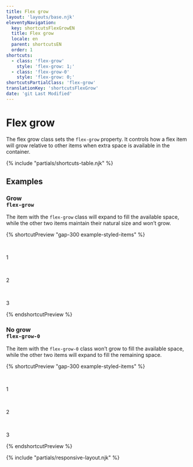 ```yaml
---
title: Flex grow
layout: 'layouts/base.njk'
eleventyNavigation:
  key: shortcutsFlexGrowEN
  title: Flex grow
  locale: en
  parent: shortcutsEN
  order: 1
shortcuts:
  - class: 'flex-grow'
    style: 'flex-grow: 1;'
  - class: 'flex-grow-0'
    style: 'flex-grow: 0;'
shortcutsPartialClass: 'flex-grow'
translationKey: 'shortcutsFlexGrow'
date: 'git Last Modified'
---
```


# Flex grow

The flex grow class sets the `flex-grow` property. It controls how a flex item will grow relative to other items when extra space is available in the container.

{% include "partials/shortcuts-table.njk" %}

## Examples

### Grow<br/>`flex-grow`

The item with the `flex-grow` class will expand to fill the available space, while the other two items maintain their natural size and won’t grow.

{% shortcutPreview "gap-300 example-styled-items" %}

<div class="d-flex">
  <p class="flex-none">1</p>
  <p class="flex-grow">2</p>
  <p class="flex-none">3</p>
</div>
{% endshortcutPreview %}

### No grow<br/>`flex-grow-0`

The item with the `flex-grow-0` class won’t grow to fill the available space, while the other two items will expand to fill the remaining space.

{% shortcutPreview "gap-300 example-styled-items" %}

<div class="d-flex">
  <p class="flex-grow">1</p>
  <p class="flex-grow-0">2</p>
  <p class="flex-grow">3</p>
</div>
{% endshortcutPreview %}

{% include "partials/responsive-layout.njk" %}
